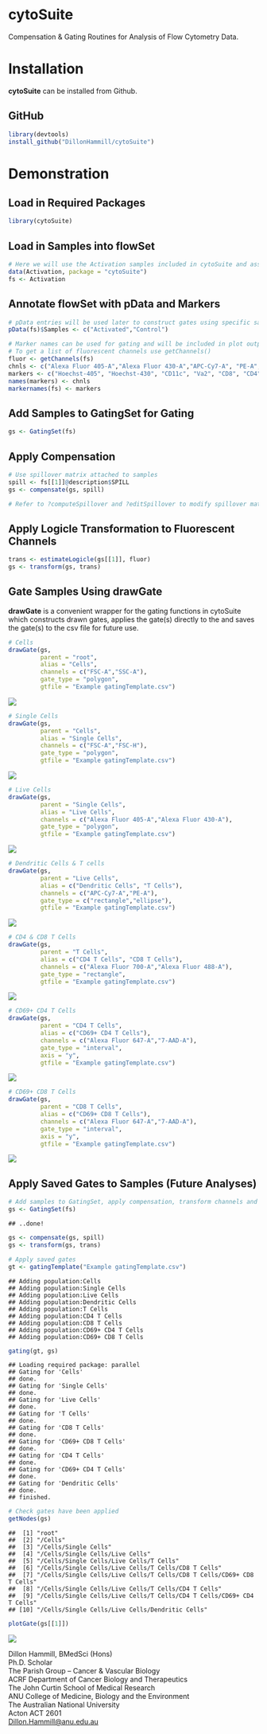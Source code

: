 
**cytoSuite**
=============

Compensation & Gating Routines for Analysis of Flow Cytometry Data.

**Installation**
================

**cytoSuite** can be installed from Github.

GitHub
------

``` r
library(devtools)
install_github("DillonHammill/cytoSuite")
```

**Demonstration**
=================

Load in Required Packages
-------------------------

``` r
library(cytoSuite)
```

Load in Samples into flowSet
----------------------------

``` r
# Here we will use the Activation samples included in cytoSuite and assign them to object called fs
data(Activation, package = "cytoSuite")
fs <- Activation
```

Annotate flowSet with pData and Markers
---------------------------------------

``` r
# pData entries will be used later to construct gates using specific samples
pData(fs)$Samples <- c("Activated","Control")

# Marker names can be used for gating and will be included in plot outputs - see ?Activation for details
# To get a list of fluorescent channels use getChannels()
fluor <- getChannels(fs)
chnls <- c("Alexa Fluor 405-A","Alexa Fluor 430-A","APC-Cy7-A", "PE-A", "Alexa Fluor 488-A", "Alexa Fluor 700-A", "Alexa Fluor 647-A", "7-AAD-A") 
markers <- c("Hoechst-405", "Hoechst-430", "CD11c", "Va2", "CD8", "CD4", "CD44", "CD69")
names(markers) <- chnls
markernames(fs) <- markers
```

Add Samples to GatingSet for Gating
-----------------------------------

``` r
gs <- GatingSet(fs)
```

Apply Compensation
------------------

``` r
# Use spillover matrix attached to samples
spill <- fs[[1]]@description$SPILL
gs <- compensate(gs, spill)

# Refer to ?computeSpillover and ?editSpillover to modify spillover matrix
```

Apply Logicle Transformation to Fluorescent Channels
----------------------------------------------------

``` r
trans <- estimateLogicle(gs[[1]], fluor)
gs <- transform(gs, trans)
```

Gate Samples Using drawGate
---------------------------

**drawGate** is a convenient wrapper for the gating functions in cytoSuite which constructs drawn gates, applies the gate(s) directly to the and saves the gate(s) to the csv file for future use.

``` r
# Cells
drawGate(gs, 
         parent = "root", 
         alias = "Cells", 
         channels = c("FSC-A","SSC-A"), 
         gate_type = "polygon", 
         gtfile = "Example gatingTemplate.csv")
```

![](README_files/Cells.png)

``` r
# Single Cells
drawGate(gs, 
         parent = "Cells", 
         alias = "Single Cells", 
         channels = c("FSC-A","FSC-H"), 
         gate_type = "polygon", 
         gtfile = "Example gatingTemplate.csv")
```

![](README_files/Single%20Cells.png)

``` r
# Live Cells
drawGate(gs, 
         parent = "Single Cells", 
         alias = "Live Cells", 
         channels = c("Alexa Fluor 405-A","Alexa Fluor 430-A"), 
         gate_type = "polygon", 
         gtfile = "Example gatingTemplate.csv")
```

![](README_files/Live%20Cells.png)

``` r
# Dendritic Cells & T cells
drawGate(gs, 
         parent = "Live Cells", 
         alias = c("Dendritic Cells", "T Cells"), 
         channels = c("APC-Cy7-A","PE-A"), 
         gate_type = c("rectangle","ellipse"), 
         gtfile = "Example gatingTemplate.csv")
```

![](README_files/Dendritic%20Cells%20T%20Cells.png)

``` r
# CD4 & CD8 T Cells
drawGate(gs, 
         parent = "T Cells", 
         alias = c("CD4 T Cells", "CD8 T Cells"), 
         channels = c("Alexa Fluor 700-A","Alexa Fluor 488-A"), 
         gate_type = "rectangle", 
         gtfile = "Example gatingTemplate.csv")
```

![](README_files/CD4%20CD8%20T%20Cells.png)

``` r
# CD69+ CD4 T Cells
drawGate(gs, 
         parent = "CD4 T Cells", 
         alias = c("CD69+ CD4 T Cells"), 
         channels = c("Alexa Fluor 647-A","7-AAD-A"), 
         gate_type = "interval", 
         axis = "y", 
         gtfile = "Example gatingTemplate.csv")
```

![](README_files/CD69%20CD4%20T%20Cells.png)

``` r
# CD69+ CD8 T Cells
drawGate(gs, 
         parent = "CD8 T Cells", 
         alias = c("CD69+ CD8 T Cells"), 
         channels = c("Alexa Fluor 647-A","7-AAD-A"), 
         gate_type = "interval", 
         axis = "y", 
         gtfile = "Example gatingTemplate.csv")
```

![](README_files/CD69%20CD8%20T%20Cells.png)

Apply Saved Gates to Samples (Future Analyses)
----------------------------------------------

``` r
# Add samples to GatingSet, apply compensation, transform channels and apply gates
gs <- GatingSet(fs)
```

    ## ..done!

``` r
gs <- compensate(gs, spill)
gs <- transform(gs, trans)

# Apply saved gates
gt <- gatingTemplate("Example gatingTemplate.csv")
```

    ## Adding population:Cells
    ## Adding population:Single Cells
    ## Adding population:Live Cells
    ## Adding population:Dendritic Cells
    ## Adding population:T Cells
    ## Adding population:CD4 T Cells
    ## Adding population:CD8 T Cells
    ## Adding population:CD69+ CD4 T Cells
    ## Adding population:CD69+ CD8 T Cells

``` r
gating(gt, gs)
```

    ## Loading required package: parallel
    ## Gating for 'Cells'
    ## done.
    ## Gating for 'Single Cells'
    ## done.
    ## Gating for 'Live Cells'
    ## done.
    ## Gating for 'T Cells'
    ## done.
    ## Gating for 'CD8 T Cells'
    ## done.
    ## Gating for 'CD69+ CD8 T Cells'
    ## done.
    ## Gating for 'CD4 T Cells'
    ## done.
    ## Gating for 'CD69+ CD4 T Cells'
    ## done.
    ## Gating for 'Dendritic Cells'
    ## done.
    ## finished.

``` r
# Check gates have been applied
getNodes(gs)
```

    ##  [1] "root"                                                                
    ##  [2] "/Cells"                                                              
    ##  [3] "/Cells/Single Cells"                                                 
    ##  [4] "/Cells/Single Cells/Live Cells"                                      
    ##  [5] "/Cells/Single Cells/Live Cells/T Cells"                              
    ##  [6] "/Cells/Single Cells/Live Cells/T Cells/CD8 T Cells"                  
    ##  [7] "/Cells/Single Cells/Live Cells/T Cells/CD8 T Cells/CD69+ CD8 T Cells"
    ##  [8] "/Cells/Single Cells/Live Cells/T Cells/CD4 T Cells"                  
    ##  [9] "/Cells/Single Cells/Live Cells/T Cells/CD4 T Cells/CD69+ CD4 T Cells"
    ## [10] "/Cells/Single Cells/Live Cells/Dendritic Cells"

``` r
plotGate(gs[[1]])
```

![](README_files/figure-markdown_github/unnamed-chunk-15-1.png)

Dillon Hammill, BMedSci (Hons) <br /> Ph.D. Scholar <br /> The Parish Group – Cancer & Vascular Biology <br /> ACRF Department of Cancer Biology and Therapeutics <br /> The John Curtin School of Medical Research <br /> ANU College of Medicine, Biology and the Environment <br /> The Australian National University <br /> Acton ACT 2601 <br /> <Dillon.Hammill@anu.edu.au>
